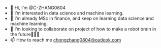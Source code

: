 - 👋 Hi, I’m @C-ZHANG0804
- 👀 I’m interested in data science and machine learning.
- 🌱 I’m already MSc in finance, and keep on learning data science and machine learning.
- 💞️ I’m looking to collaborate on project of how to make a robot brain in the future:rofl::rofl::rofl:
- 📫 How to reach me chongzhang0804@outlook.com

<!---
C-ZHANG0804/C-ZHANG0804 is a ✨ special ✨ repository because its `README.md` (this file) appears on your GitHub profile.
You can click the Preview link to take a look at your changes.
--->
